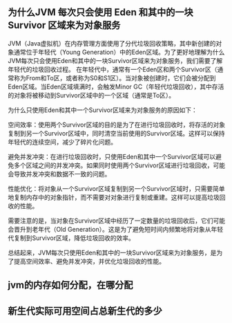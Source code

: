 ## 为什么JVM 每次只会使用 Eden 和其中的一块 Survivor 区域来为对象服务
JVM（Java虚拟机）在内存管理方面使用了分代垃圾回收策略，其中新创建的对象通常位于年轻代（Young Generation）中的Eden区域。为了更好地理解为什么JVM每次只会使用Eden和其中的一块Survivor区域来为对象服务，我们需要了解年轻代的垃圾回收过程。
在年轻代中，通常有一个Eden区和两个Survivor区（通常称为From和To区，或者称为S0和S1区）。当对象被创建时，它们会被分配到Eden区域。当Eden区域填满时，会触发Minor GC（年轻代垃圾回收），其中存活的对象将被移动到Survivor区域中的一个区域（通常是To区）。

为什么只使用Eden和其中一个Survivor区域来为对象服务的原因如下：

空间效率：使用两个Survivor区域的目的是为了在进行垃圾回收时，将存活的对象复制到另一个Survivor区域中，同时清空当前使用的Survivor区域。这样可以保持年轻代的连续空间，减少了碎片化问题。

避免并发冲突：在进行垃圾回收时，只使用Eden和其中一个Survivor区域可以避免多个区域之间的并发冲突。如果同时使用两个Survivor区域进行垃圾回收，可能会导致并发冲突和数据不一致的问题。

性能优化：将对象从一个Survivor区域复制到另一个Survivor区域时，只需要简单地复制内存中的对象指针，而不需要对对象进行复制或重建。这样可以提高垃圾回收的性能。

需要注意的是，当对象在Survivor区域中经历了一定数量的垃圾回收后，它们可能会晋升到老年代（Old Generation）。这是为了避免短时间内频繁地将对象从年轻代复制到Survivor区域，降低垃圾回收的效率。

总结起来，JVM每次只使用Eden和其中的一块Survivor区域来为对象服务，是为了提高空间效率、避免并发冲突，并优化垃圾回收的性能。

## jvm的内存如何分配，在哪分配

## 新生代实际可用空间占总新生代的多少